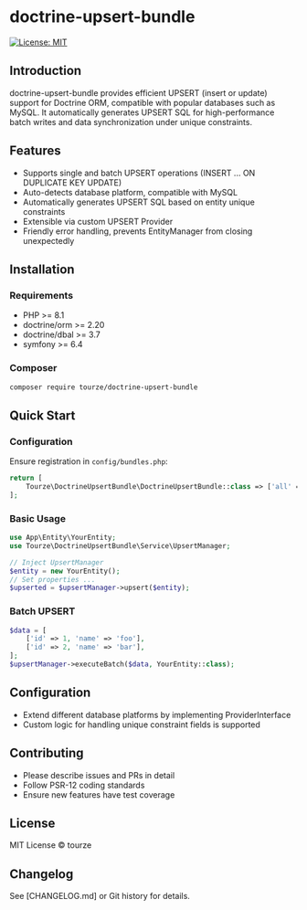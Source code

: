 # doctrine-upsert-bundle

[![License: MIT](https://img.shields.io/badge/license-MIT-blue.svg)](./LICENSE)

## Introduction

doctrine-upsert-bundle provides efficient UPSERT (insert or update) support for Doctrine ORM, compatible with popular databases such as MySQL. It automatically generates UPSERT SQL for high-performance batch writes and data synchronization under unique constraints.

## Features

- Supports single and batch UPSERT operations (INSERT ... ON DUPLICATE KEY UPDATE)
- Auto-detects database platform, compatible with MySQL
- Automatically generates UPSERT SQL based on entity unique constraints
- Extensible via custom UPSERT Provider
- Friendly error handling, prevents EntityManager from closing unexpectedly

## Installation

### Requirements

- PHP >= 8.1
- doctrine/orm >= 2.20
- doctrine/dbal >= 3.7
- symfony >= 6.4

### Composer

```bash
composer require tourze/doctrine-upsert-bundle
```

## Quick Start

### Configuration

Ensure registration in `config/bundles.php`:

```php
return [
    Tourze\DoctrineUpsertBundle\DoctrineUpsertBundle::class => ['all' => true],
];
```

### Basic Usage

```php
use App\Entity\YourEntity;
use Tourze\DoctrineUpsertBundle\Service\UpsertManager;

// Inject UpsertManager
$entity = new YourEntity();
// Set properties ...
$upserted = $upsertManager->upsert($entity);
```

### Batch UPSERT

```php
$data = [
    ['id' => 1, 'name' => 'foo'],
    ['id' => 2, 'name' => 'bar'],
];
$upsertManager->executeBatch($data, YourEntity::class);
```

## Configuration

- Extend different database platforms by implementing ProviderInterface
- Custom logic for handling unique constraint fields is supported

## Contributing

- Please describe issues and PRs in detail
- Follow PSR-12 coding standards
- Ensure new features have test coverage

## License

MIT License © tourze

## Changelog

See [CHANGELOG.md] or Git history for details.
